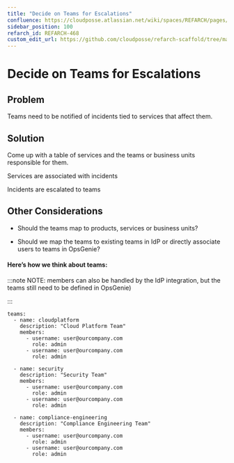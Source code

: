 ```yaml
---
title: "Decide on Teams for Escalations"
confluence: https://cloudposse.atlassian.net/wiki/spaces/REFARCH/pages/1171947816/REFARCH-468+-+Decide+on+Teams+for+Escalations
sidebar_position: 100
refarch_id: REFARCH-468
custom_edit_url: https://github.com/cloudposse/refarch-scaffold/tree/main/docs/docs/fundamentals/design-decisions/foundational-incident-management/decide-on-teams-for-escalations.md
---
```


# Decide on Teams for Escalations

## Problem
Teams need to be notified of incidents tied to services that affect them.

## Solution
Come up with a table of services and the teams or business units responsible for them.

Services are associated with incidents

Incidents are escalated to teams

## Other Considerations
- Should the teams map to products, services or business units?

- Should we map the teams to existing teams in IdP or directly associate users to teams in OpsGenie?

#### **Here’s how we think about teams:**

:::note
NOTE: members can also be handled by the IdP integration, but the teams still need to be defined in OpsGenie)

:::

```
teams:
  - name: cloudplatform
    description: "Cloud Platform Team"
    members:
      - username: user@ourcompany.com
        role: admin
      - username: user@ourcompany.com
        role: admin

  - name: security
    description: "Security Team"
    members:
      - username: user@ourcompany.com
        role: admin
      - username: user@ourcompany.com
        role: admin

  - name: compliance-engineering
    description: "Compliance Engineering Team"
    members:
      - username: user@ourcompany.com
        role: admin
      - username: user@ourcompany.com
        role: admin
```


